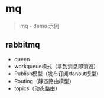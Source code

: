 # mq

> mq - demo 示例

## rabbitmq

* queen
* workqueue模式（拿到消息即销毁）
* Publish模型（发布订阅/fanout模型）
* Routing（静态路由模型）
* topics（动态路由）